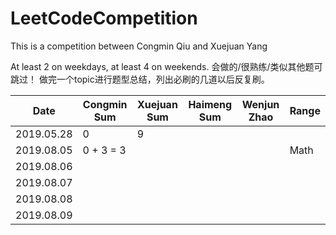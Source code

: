# LeetCodeCompetition
This is a competition between Congmin Qiu and Xuejuan Yang

At least 2 on weekdays, at least 4 on weekends. 会做的/很熟练/类似其他题可跳过！
做完一个topic进行题型总结，列出必刷的几道以后反复刷。



| Date       | Congmin Sum | Xuejuan Sum | Haimeng Sum | Wenjun Zhao | Range |
| ---------- | ----------- | ----------- | ----------- | ----------- | ----- |
| 2019.05.28 | 0           | 9           |             |             |       |
| 2019.08.05 | 0 + 3 = 3   |             |             |             | Math  |
| 2019.08.06 |             |             |             |             |       |
| 2019.08.07 |             |             |             |             |       |
| 2019.08.08 |             |             |             |             |       |
| 2019.08.09 |             |             |             |             |       |
